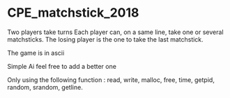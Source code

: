 # CPE_matchstick_2018

Two players take turns
Each player can, on a same line, take one or several matchsticks.
The losing player is the one to take the last matchstick.

The game is in ascii

Simple Ai feel free to add a better one

Only using the following function : read, write, malloc, free, time, getpid, random, srandom, getline.
